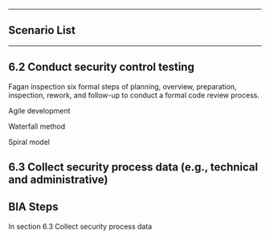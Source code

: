 

---

## Scenario List  

---

## 6.2 Conduct security control testing
Fagan inspection
six formal steps of planning, overview, preparation, inspection, rework, and follow-up to conduct a formal code review process.

Agile development

Waterfall method

Spiral model

## 6.3 Collect security process data (e.g., technical and administrative)

## BIA Steps
In section 6.3 Collect security process data


